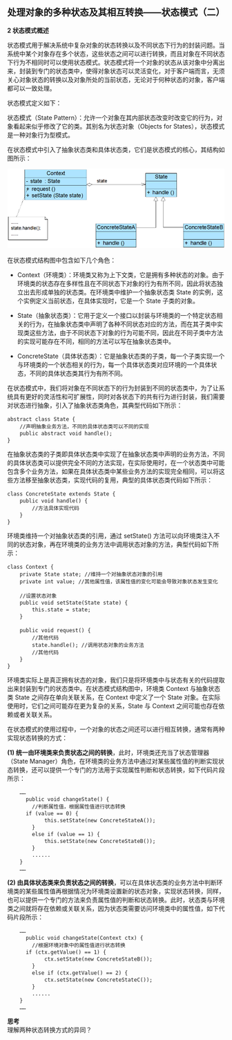 ## 处理对象的多种状态及其相互转换——状态模式（二）  

**2 状态模式概述**  

状态模式用于解决系统中复杂对象的状态转换以及不同状态下行为的封装问题。当系统中某个对象存在多个状态，这些状态之间可以进行转换，而且对象在不同状态下行为不相同时可以使用状态模式。状态模式将一个对象的状态从该对象中分离出来，封装到专门的状态类中，使得对象状态可以灵活变化，对于客户端而言，无须关心对象状态的转换以及对象所处的当前状态，无论对于何种状态的对象，客户端都可以一致处理。  

状态模式定义如下：  

状态模式（State Pattern）：允许一个对象在其内部状态改变时改变它的行为，对象看起来似乎修改了它的类。其别名为状态对象（Objects for States），状态模式是一种对象行为型模式。  

在状态模式中引入了抽象状态类和具体状态类，它们是状态模式的核心，其结构如图所示：

![状态模式结构图](images/1358693242_5100.jpg)     

在状态模式结构图中包含如下几个角色：  

- Context（环境类）：环境类又称为上下文类，它是拥有多种状态的对象。由于环境类的状态存在多样性且在不同状态下对象的行为有所不同，因此将状态独立出去形成单独的状态类。在环境类中维护一个抽象状态类 State 的实例，这个实例定义当前状态，在具体实现时，它是一个 State 子类的对象。  

- State（抽象状态类）：它用于定义一个接口以封装与环境类的一个特定状态相关的行为，在抽象状态类中声明了各种不同状态对应的方法，而在其子类中实现类这些方法，由于不同状态下对象的行为可能不同，因此在不同子类中方法的实现可能存在不同，相同的方法可以写在抽象状态类中。  

- ConcreteState（具体状态类）：它是抽象状态类的子类，每一个子类实现一个与环境类的一个状态相关的行为，每一个具体状态类对应环境的一个具体状态，不同的具体状态类其行为有所不同。  

在状态模式中，我们将对象在不同状态下的行为封装到不同的状态类中，为了让系统具有更好的灵活性和可扩展性，同时对各状态下的共有行为进行封装，我们需要对状态进行抽象，引入了抽象状态类角色，其典型代码如下所示：

```
abstract class State {
    //声明抽象业务方法，不同的具体状态类可以不同的实现
	public abstract void handle();
}
```

在抽象状态类的子类即具体状态类中实现了在抽象状态类中声明的业务方法，不同的具体状态类可以提供完全不同的方法实现，在实际使用时，在一个状态类中可能包含多个业务方法，如果在具体状态类中某些业务方法的实现完全相同，可以将这些方法移至抽象状态类，实现代码的复用，典型的具体状态类代码如下所示：

```
class ConcreteState extends State {
	public void handle() {
		//方法具体实现代码
	}
}
```

环境类维持一个对抽象状态类的引用，通过 setState() 方法可以向环境类注入不同的状态对象，再在环境类的业务方法中调用状态对象的方法，典型代码如下所示：

```
class Context {
	private State state; //维持一个对抽象状态对象的引用
	private int value; //其他属性值，该属性值的变化可能会导致对象状态发生变化

    //设置状态对象
	public void setState(State state) {
		this.state = state;
	}

	public void request() {
		//其他代码
		state.handle(); //调用状态对象的业务方法
		//其他代码
	}
}
```

环境类实际上是真正拥有状态的对象，我们只是将环境类中与状态有关的代码提取出来封装到专门的状态类中。在状态模式结构图中，环境类 Context 与抽象状态类 State 之间存在单向关联关系，在 Context 中定义了一个 State 对象。在实际使用时，它们之间可能存在更为复杂的关系，State 与 Context 之间可能也存在依赖或者关联关系。  

在状态模式的使用过程中，一个对象的状态之间还可以进行相互转换，通常有两种实现状态转换的方式：  

**(1) 统一由环境类来负责状态之间的转换**，此时，环境类还充当了状态管理器（State Manager）角色，在环境类的业务方法中通过对某些属性值的判断实现状态转换，还可以提供一个专门的方法用于实现属性判断和状态转换，如下代码片段所示：
       
```
	……
      public void changeState() {
		//判断属性值，根据属性值进行状态转换
      if (value == 0) {
			this.setState(new ConcreteStateA());
		}
		else if (value == 1) {
			this.setState(new ConcreteStateB());
		}
        ......
	}
    ……
```

**(2) 由具体状态类来负责状态之间的转换**，可以在具体状态类的业务方法中判断环境类的某些属性值再根据情况为环境类设置新的状态对象，实现状态转换，同样，也可以提供一个专门的方法来负责属性值的判断和状态转换。此时，状态类与环境类之间就将存在依赖或关联关系，因为状态类需要访问环境类中的属性值，如下代码片段所示：
 
```
	……
      public void changeState(Context ctx) {
		//根据环境对象中的属性值进行状态转换
      if (ctx.getValue() == 1) {
			ctx.setState(new ConcreteStateB());
		}
		else if (ctx.getValue() == 2) {
			ctx.setState(new ConcreteStateC());
		}
        ......
	}
    ……
```

**思考**  
理解两种状态转换方式的异同？
